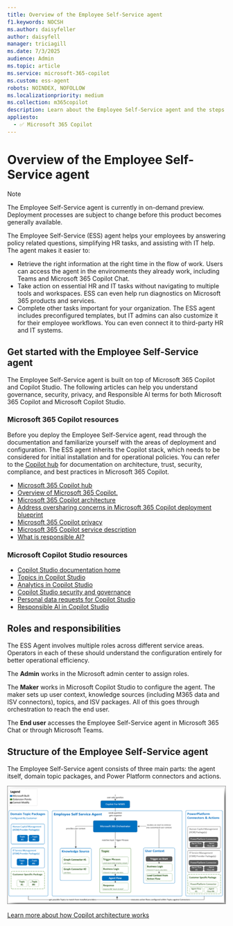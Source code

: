 ```yaml
---
title: Overview of the Employee Self-Service agent
f1.keywords: NOCSH
ms.author: daisyfeller
author: daisyfell
manager: triciagill
ms.date: 7/3/2025
audience: Admin
ms.topic: article
ms.service: microsoft-365-copilot
ms.custom: ess-agent
robots: NOINDEX, NOFOLLOW
ms.localizationpriority: medium
ms.collection: m365copilot
description: Learn about the Employee Self-Service agent and the steps you need to follow to deploy it to your organization.
appliesto:
  - ✅ Microsoft 365 Copilot
---
```


# Overview of the Employee Self-Service agent

>[!NOTE]
>The Employee Self-Service agent is currently in on-demand preview. Deployment processes are subject to change before this product becomes generally available.

The Employee Self-Service (ESS) agent helps your employees by answering policy related questions, simplifying HR tasks, and assisting with IT help. The agent makes it easier to:

- Retrieve the right information at the right time in the flow of work. Users can access the agent in the environments they already work, including Teams and Microsoft 365 Copilot Chat.
- Take action on essential HR and IT tasks without navigating to multiple tools and workspaces. ESS can even help run diagnostics on Microsoft 365 products and services.
- Complete other tasks important for your organization. The ESS agent includes preconfigured templates, but IT admins can also customize it for their employee workflows. You can even connect it to third-party HR and IT systems.

## Get started with the Employee Self-Service agent

The Employee Self-Service agent is built on top of Microsoft 365 Copilot and Copilot Studio. The following articles can help you understand governance, security, privacy, and Responsible AI terms for both Microsoft 365 Copilot and Microsoft Copilot Studio.

### Microsoft 365 Copilot resources

Before you deploy the Employee Self-Service agent, read through the documentation and familiarize yourself with the areas of deployment and configuration. The ESS agent inherits the Copilot stack, which needs to be considered for initial installation and for operational policies. You can refer to the [Copilot hub](/copilot/microsoft-365) for documentation on architecture, trust, security, compliance, and best practices in Microsoft 365 Copilot.

- [Microsoft 365 Copilot hub](../index.yml)
- [Overview of Microsoft 365 Copilot.](../microsoft-365-copilot-overview.md)
- [Microsoft 365 Copilot architecture](../microsoft-365-copilot-architecture.md)
- [Address oversharing concerns in Microsoft 365 Copilot deployment blueprint](../microsoft-365-copilot-blueprint-oversharing.md)
- [Microsoft 365 Copilot privacy](../microsoft-365-copilot-privacy.md)
- [Microsoft 365 Copilot service description](/office365/servicedescriptions/office-365-platform-service-description/microsoft-365-copilot)
- [What is responsible AI?](https://support.microsoft.com/topic/what-is-responsible-ai-33fc14be-15ea-4c2c-903b-aa493f5b8d92)

### Microsoft Copilot Studio resources

- [Copilot Studio documentation home](/microsoft-copilot-studio)
- [Topics in Copilot Studio](/microsoft-copilot-studio/guidance/topics-overview)
- [Analytics in Copilot Studio](/microsoft-copilot-studio/analytics-overview)
- [Copilot Studio security and governance](/microsoft-copilot-studio/security-and-governance)
- [Personal data requests for Copilot Studio](/microsoft-copilot-studio/personal-data-summary)
- [Responsible AI in Copilot Studio](/microsoft-copilot-studio/responsible-ai-overview)

## Roles and responsibilities

The ESS Agent involves multiple roles across different service areas. Operators in each of these should understand the configuration entirely for better operational efficiency.

The **Admin** works in the Microsoft admin center to assign roles.

The **Maker** works in Microsoft Copilot Studio to configure the agent. The maker sets up user context, knowledge sources (including M365 data and ISV connectors), topics, and ISV packages. All of this goes through orchestration to reach the end user.

The **End user** accesses the Employee Self-Service agent in Microsoft 365 Chat or through Microsoft Teams.

## Structure of the Employee Self-Service agent

The Employee Self-Service agent consists of three main parts: the agent itself, domain topic packages, and Power Platform connectors and actions.

[![Infographic showing the structure of the Employee Self-Service agent.](../media/ess/structure-big.png)](../media/ess/structure-big.png#lightbox)

[Learn more about how Copilot architecture works](../microsoft-365-copilot-architecture.md)
